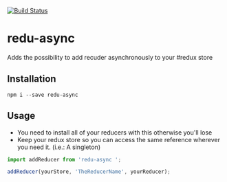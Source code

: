 [![Build Status](https://travis-ci.org/francisprovost/async-reducer.svg?branch=master)](https://travis-ci.org/francisprovost/async-reducer)

# redu-async
Adds the possibility to add recuder asynchronously to your #redux store

## Installation

`npm i --save redu-async`

## Usage

- You need to install all of your reducers with this otherwise you'll lose
- Keep your redux store so you can access the same reference wherever you need it. (i.e.: A singleton)

``` js
import addReducer from 'redu-async ';

addReducer(yourStore, 'TheReducerName', yourReducer);

```
